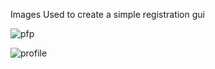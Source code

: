 


Images Used to create a simple registration gui

![pfp](https://github.com/user-attachments/assets/b4c9fc23-d890-47d1-b837-44241f5e34d1)

![profile](https://github.com/user-attachments/assets/72658f4d-0b94-4cdb-a4e1-01107aa58f4e)
